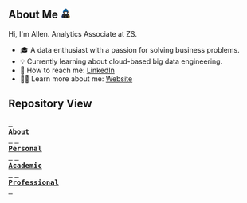 ## **About Me** <img src="assets/about_me.gif" width=20px>

Hi, I'm Allen. Analytics Associate at ZS.
- 🎓 A data enthusiast with a passion for solving business problems.
- 💡 Currently learning about cloud-based big data engineering.
- 💬 How to reach me: [LinkedIn](https://www.linkedin.com/in/allenbphilip/)
- 👨‍💼 Learn more about me: [Website](https://abphilip.com/)

## **Repository View** 
[<kbd> <br><b>About</b><br> </kbd>](https://github.com/allenalvin333/)
[<kbd> <br><b>Personal</b><br> </kbd>](https://github.com/abphilip-work/Certifications/blob/master/Personal/README.md)
[<kbd> <br><b>Academic</b><br> </kbd>](https://github.com/abphilip-work/Certifications/blob/master/Academic/README.md)
[<kbd> <br><b>Professional</b><br> </kbd>](https://github.com/abphilip-work/Certifications/blob/master/Professional/README.md)
